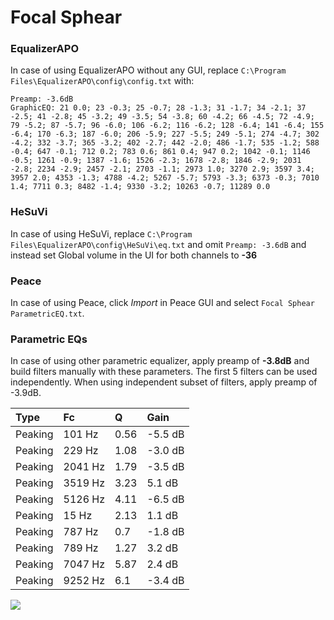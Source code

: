 # Focal Sphear

### EqualizerAPO
In case of using EqualizerAPO without any GUI, replace `C:\Program Files\EqualizerAPO\config\config.txt`
with:
```
Preamp: -3.6dB
GraphicEQ: 21 0.0; 23 -0.3; 25 -0.7; 28 -1.3; 31 -1.7; 34 -2.1; 37 -2.5; 41 -2.8; 45 -3.2; 49 -3.5; 54 -3.8; 60 -4.2; 66 -4.5; 72 -4.9; 79 -5.2; 87 -5.7; 96 -6.0; 106 -6.2; 116 -6.2; 128 -6.4; 141 -6.4; 155 -6.4; 170 -6.3; 187 -6.0; 206 -5.9; 227 -5.5; 249 -5.1; 274 -4.7; 302 -4.2; 332 -3.7; 365 -3.2; 402 -2.7; 442 -2.0; 486 -1.7; 535 -1.2; 588 -0.4; 647 -0.1; 712 0.2; 783 0.6; 861 0.4; 947 0.2; 1042 -0.1; 1146 -0.5; 1261 -0.9; 1387 -1.6; 1526 -2.3; 1678 -2.8; 1846 -2.9; 2031 -2.8; 2234 -2.9; 2457 -2.1; 2703 -1.1; 2973 1.0; 3270 2.9; 3597 3.4; 3957 2.0; 4353 -1.3; 4788 -4.2; 5267 -5.7; 5793 -3.3; 6373 -0.3; 7010 1.4; 7711 0.3; 8482 -1.4; 9330 -3.2; 10263 -0.7; 11289 0.0
```

### HeSuVi
In case of using HeSuVi, replace `C:\Program Files\EqualizerAPO\config\HeSuVi\eq.txt` and omit `Preamp:
-3.6dB` and instead set Global volume in the UI for both channels to **-36**

### Peace
In case of using Peace, click *Import* in Peace GUI and select `Focal Sphear ParametricEQ.txt`.

### Parametric EQs
In case of using other parametric equalizer, apply preamp of **-3.8dB** and build filters manually
with these parameters. The first 5 filters can be used independently.
When using independent subset of filters, apply preamp of -3.9dB.

| Type    | Fc      |    Q | Gain    |
|:--------|:--------|:-----|:--------|
| Peaking | 101 Hz  | 0.56 | -5.5 dB |
| Peaking | 229 Hz  | 1.08 | -3.0 dB |
| Peaking | 2041 Hz | 1.79 | -3.5 dB |
| Peaking | 3519 Hz | 3.23 | 5.1 dB  |
| Peaking | 5126 Hz | 4.11 | -6.5 dB |
| Peaking | 15 Hz   | 2.13 | 1.1 dB  |
| Peaking | 787 Hz  | 0.7  | -1.8 dB |
| Peaking | 789 Hz  | 1.27 | 3.2 dB  |
| Peaking | 7047 Hz | 5.87 | 2.4 dB  |
| Peaking | 9252 Hz | 6.1  | -3.4 dB |

![](https://raw.githubusercontent.com/jaakkopasanen/AutoEq/master/results/innerfidelity/sbaf-serious/Focal%20Sphear/Focal%20Sphear.png)